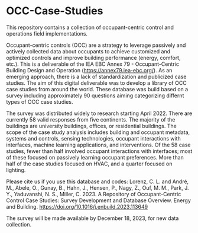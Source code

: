 # OCC-Case-Studies
This repository contains a collection of occupant-centric control and operations field implementations. 

Occupant-centric controls (OCC) are a strategy to leverage passively and actively collected data about occupants to achieve customized and optimized controls and improve building performance (energy, comfort, etc.). This is a deliverable of the IEA EBC Annex 79 - Occupant-Centric Building Design and Operation (https://annex79.iea-ebc.org/).
As an emerging approach, there is a lack of standardization and publicized case studies. The aim of this digital deliverable was to develop a library of OCC case studies from around the world. These database was build based on a survey including approximately 90 questions aiming categorizing differnt types of OCC case studies.

The survey was distributed widely to research starting April 2022. There are currently 58 valid responses from five continents. The majority of the buildings are university buildings, offices, or residential buildings. The scope of the case study analysis includes building and occupant metadata, systems and controls, sensing technologies, occupant interactions with interfaces, machine learning applications, and interventions. Of the 58 case studies, fewer than half involved occupant interactions with interfaces; most of these focused on passively learning occupant preferences. More than half of the case studies focused on HVAC, and a quarter focused on lighting. 

Please cite us if you use this database and codes:  Lorenz, C. L. and André, M., Abele, O., Gunay, B., Hahn, J., Hensen, P., Nagy, Z., Ouf, M. M., Park, J. Y., Yaduvanshi, N. S., Miller, C. 2023.  A Repository of Occupant-Centric Control Case Studies: Survey Development and Database Overview. Energy and Building. https://doi.org/10.1016/j.enbuild.2023.113649

The survey will be made available by December 18, 2023, for new data collection.
